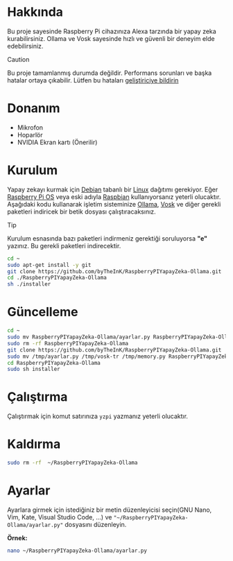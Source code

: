 # Hakkında

Bu proje sayesinde Raspberry Pi cihazınıza Alexa tarzında bir yapay zeka kurabilirsiniz. Ollama ve Vosk sayesinde hızlı ve güvenli bir deneyim elde edebilirsiniz.

> [!CAUTION]
> Bu proje tamamlanmış durumda değildir. Performans sorunları ve başka hatalar ortaya çıkabilir. Lütfen bu hataları [geliştiriciye bildirin](https://github.com/byTheInK/RaspberryPIYapayZeka-Ollama/issues)
# Donanım
- Mikrofon
- Hoparlör
- NVIDIA Ekran kartı (Önerilir)

# Kurulum

Yapay zekayı kurmak için [Debian](https://tr.wikipedia.org/wiki/Debian) tabanlı bir [Linux](https://tr.wikipedia.org/wiki/Linux) dağıtımı gerekiyor. Eğer [Raspberry Pi OS](https://www.raspberrypi.com/software/) veya eski adıyla [Raspbian](https://www.raspbian.org/) kullanıyorsanız yeterli olucaktır. Aşağıdaki kodu kullanarak işletim sisteminize [Ollama](https://github.com/ollama/ollama), [Vosk](https://alphacephei.com/vosk/) ve diğer gerekli paketleri indiricek bir betik dosyası çalıştıracaksınız.

> [!TIP]
> Kurulum esnasında bazı paketleri indirmeniz gerektiği soruluyorsa **"e"** yazınız. Bu gerekli paketleri indirecektir.

```bash
cd ~
sudo apt-get install -y git
git clone https://github.com/byTheInK/RaspberryPIYapayZeka-Ollama.git
cd ./RaspberryPIYapayZeka-Ollama
sh ./installer
```

# Güncelleme

```bash
cd ~
sudo mv RaspberryPIYapayZeka-Ollama/ayarlar.py RaspberryPIYapayZeka-Ollama/vosk-tr RaspberryPIYapayZeka-Ollama/memory.py /tmp/
sudo rm -rf RaspberryPIYapayZeka-Ollama
git clone https://github.com/byTheInK/RaspberryPIYapayZeka-Ollama.git
sudo mv /tmp/ayarlar.py /tmp/vosk-tr /tmp/memory.py RaspberryPIYapayZeka-Ollama/
cd RaspberryPIYapayZeka-Ollama
sudo sh installer
```

# Çalıştırma

Çalıştırmak için komut satırınıza `yzpi` yazmanız yeterli olucaktır.

# Kaldırma

```bash
sudo rm -rf  ~/RaspberryPIYapayZeka-Ollama
```

# Ayarlar

Ayarlara girmek için istediğiniz bir metin düzenleyicisi seçin(GNU Nano, Vim, Kate, Visual Studio Code, ...) ve `"~/RaspberryPIYapayZeka-Ollama/ayarlar.py"` dosyasını düzenleyin.

**Örnek:**

```bash
nano ~/RaspberryPIYapayZeka-Ollama/ayarlar.py
```

